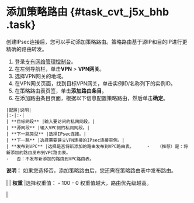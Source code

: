 # 添加策略路由 {#task_cvt_j5x_bhb .task}

创建IPsec连接后，您可以手动添加策略路由。策略路由基于源IP和目的IP进行更精确的路由转发。

1.   登录[专有网络管理控制台](https://vpcnext.console.aliyun.com/nat/)。 
2.   在左侧导航栏，单击**VPN** \> **VPN网关**。 
3.   选择VPN网关的地域。 
4.   在VPN网关页面，找到目标VPN网关，单击实例ID/名称列下的实例ID。 
5.   在策略路由表页签，单击**添加路由条目**。 
6.   在添加路由条目页面，根据以下信息配置策略路由，然后单击**确定**。 

    |配置|说明|
    |:-|:-|
    | **目标网段** |输入要访问的私网网段。|
    | **源网段** |输入VPC侧的私网网段。|
    | **下一跳类型** |选择IPsec连接。|
    | **下一跳** |选择需要建立VPN连接的IPsec连接实例。|
    | **发布到VPC** |选择是否将新添加的路由发布到VPC路由表。     -   （推荐）是：将新添加的路由发布到VPC路由表。
    -   否：不发布新添加的路由到VPC路由表。
 **说明：** 如果您选择否，添加策略路由后，您还需在策略路由表中发布路由。

 |
    | **权重** |选择权重值：     -   100
    -   0
 权重值越大，路由优先级越高。

 |


